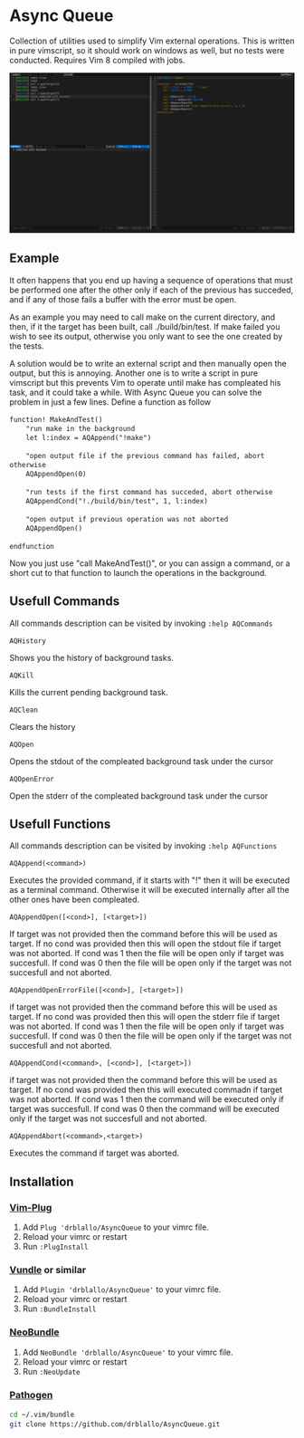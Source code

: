 # Async Queue

Collection of utilities used to simplify Vim external operations.
This is written in pure vimscript, so it should work on windows as well, but no tests were conducted.
Requires Vim 8 compiled with jobs.

![](image.png)

## Example

It often happens that you end up having a sequence of operations that must be performed one after the other only if each of the previous has succeded, and if any of those fails a buffer with the error must be open.

As an example you may need to call make on the current directory, and then, if it the target has been built, call ./build/bin/test. If make failed you wish to see its output, otherwise you only want to see the one created by the tests.

A solution would be to write an external script and then manually open the output, but this is annoying. Another one is to write a script in pure vimscript but this prevents Vim to operate until make has compleated his task, and it could take a while.
With Async Queue you can solve the problem in just a few lines. Define a function as follow

```vim
function! MakeAndTest()
	"run make in the background
	let l:index = AQAppend("!make")

	"open output file if the previous command has failed, abort otherwise
	AQAppendOpen(0)	

	"run tests if the first command has succeded, abort otherwise
	AQAppendCond("!./build/bin/test", 1, l:index)

	"open output if previous operation was not aborted
	AQAppendOpen()

endfunction
```

Now you just use "call MakeAndTest()", or you can assign a command, or a short cut to that function to launch the operations in the background.

## Usefull Commands
All commands description can be visited by invoking `:help AQCommands`

```vim
AQHistory 
```
Shows you the history of background tasks.

```vim
AQKill 
```
Kills the current pending background task.

```vim
AQClean 
```
Clears the history

```vim
AQOpen 
```
Opens the stdout of the compleated background task under the cursor

```vim
AQOpenError
```
Open the stderr of the compleated background task under the cursor

## Usefull Functions
All commands description can be visited by invoking `:help AQFunctions`

```vim
AQAppend(<command>)
```
Executes the provided command, if it starts with "!" then it will be executed as a terminal command. Otherwise it will be executed internally after all the other ones have been compleated.

```vim
AQAppendOpen([<cond>], [<target>])
```
If target was not provided then the command before this will be used as target. If no cond was provided then this will open the stdout file if target was not aborted. If cond was 1 then the file will be open only if target was succesfull. If cond was 0 then the file will be open only if the target was not succesfull and not aborted.

```vim
AQAppendOpenErrorFile([<cond>], [<target>])
```
if target was not provided then the command before this will be used as target. If no cond was provided then this will open the stderr file if target was not aborted. If cond was 1 then the file will be open only if target was succesfull. If cond was 0 then the file will be open only if the target was not succesfull and not aborted.

```vim
AQAppendCond(<command>, [<cond>], [<target>])
```
if target was not provided then the command before this will be used as target. If no cond was provided then this will executed commadn if target was not aborted. If cond was 1 then the command will be executed only if target was succesfull. If cond was 0 then the command will be executed only if the target was not succesfull and not aborted.

```vim
AQAppendAbort(<command>,<target>)
```
Executes the command if target was aborted. 


## Installation

### [Vim-Plug](https://github.com/junegunn/vim-plug)

1. Add `Plug 'drblallo/AsyncQueue` to your vimrc file.
2. Reload your vimrc or restart
3. Run `:PlugInstall`

### [Vundle](https://github.com/VundleVim/Vundle.vim) or similar

1. Add `Plugin 'drblallo/AsyncQueue'` to your vimrc file.
2. Reload your vimrc or restart
3. Run `:BundleInstall`

### [NeoBundle](https://github.com/Shougo/neobundle.vim)

1. Add `NeoBundle 'drblallo/AsyncQueue'` to your vimrc file.
2. Reload your vimrc or restart
3. Run `:NeoUpdate`

### [Pathogen](https://github.com/tpope/vim-pathogen)

```sh
cd ~/.vim/bundle
git clone https://github.com/drblallo/AsyncQueue.git
```
